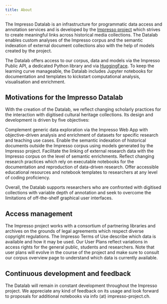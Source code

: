 ```yaml
---
title: About
---
```


The Impresso Datalab is an infrastructure for programmatic data access and annotation services and is developed by the [Impresso project](https://impresso-project.ch) which strives to create meaningful links across historical media collections. The Datalab enables custom analyses of the Impresso corpus and the semantic indexation of external document collections also with the help of models created by the project.

The Datalab offers access to our corpus, data and models via the Impresso Public API, a dedicated Python library and via [HuggingFace](https://huggingface.co/impresso-project). To keep the learning curve manageable, the Datalab includes Jupyter notebooks for documentation and templates to kickstart computational analysis, visualisation and enrichment.

## Motivations for the Impresso Datalab

With the creation of the Datalab, we reflect changing scholarly practices for the interaction with digitised cultural heritage collections. Its design and development is driven by five objectives:

Complement generic data exploration via the Impresso Web App with objective-driven analysis and enrichment of datasets for specific research and teaching use cases.
Enable the semantic indexation of historical documents outside the Impresso corpus using models generated by the Impresso project.
Facilitate the linking of external research data with the Impresso corpus on the level of semantic enrichments.
Reflect changing research practices which rely on executable notebooks for the documentation and reproduction of data-driven research.
Offer accessible educational resources and notebook templates to researchers at any level of coding proficiency.

Overall, the Datalab supports researchers who are confronted with digitised collections with variable depth of annotation and seek to overcome the limitations of off-the-shelf graphical user interfaces.

## Access management

The Impresso project works with a consortium of partnering libraries and archives on the grounds of legal agreements which respect diverse copyright regulations. The Impresso Terms of Use describe which data is available and how it may be used.
Our User Plans reflect variations in access rights for the general public, students and researchers. Note that user plans will evolve in the course of the project and make sure to consult our corpus overview page to understand which data is currently available.

## Continuous development and feedback

The Datalab will remain in constant development throughout the Impresso project. We appreciate any kind of feedback on its usage and look forward to proposals for additional notebooks via info (at) impresso-project.ch.
